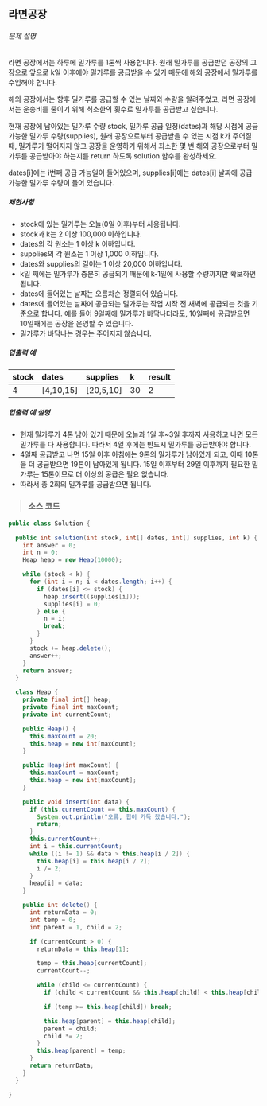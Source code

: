 ## 라면공장

###### 문제 설명

라면 공장에서는 하루에 밀가루를 1톤씩 사용합니다. 원래 밀가루를 공급받던 공장의 고장으로 앞으로 k일 이후에야 밀가루를 공급받을 수 있기 때문에 해외 공장에서 밀가루를 수입해야 합니다.

해외 공장에서는 향후 밀가루를 공급할 수 있는 날짜와 수량을 알려주었고, 라면 공장에서는 운송비를 줄이기 위해 최소한의 횟수로 밀가루를 공급받고 싶습니다.

현재 공장에 남아있는 밀가루 수량 stock, 밀가루 공급 일정(dates)과 해당 시점에 공급 가능한 밀가루 수량(supplies), 원래 공장으로부터 공급받을 수 있는 시점 k가 주어질 때, 밀가루가 떨어지지 않고 공장을 운영하기 위해서 최소한 몇 번 해외 공장으로부터 밀가루를 공급받아야 하는지를 return 하도록 solution 함수를 완성하세요.

dates[i]에는 i번째 공급 가능일이 들어있으며, supplies[i]에는 dates[i] 날짜에 공급 가능한 밀가루 수량이 들어 있습니다.

##### 제한사항

- stock에 있는 밀가루는 오늘(0일 이후)부터 사용됩니다.
- stock과 k는 2 이상 100,000 이하입니다.
- dates의 각 원소는 1 이상 k 이하입니다.
- supplies의 각 원소는 1 이상 1,000 이하입니다.
- dates와 supplies의 길이는 1 이상 20,000 이하입니다.
- k일 째에는 밀가루가 충분히 공급되기 때문에 k-1일에 사용할 수량까지만 확보하면 됩니다.
- dates에 들어있는 날짜는 오름차순 정렬되어 있습니다.
- dates에 들어있는 날짜에 공급되는 밀가루는 작업 시작 전 새벽에 공급되는 것을 기준으로 합니다. 예를 들어 9일째에 밀가루가 바닥나더라도, 10일째에 공급받으면 10일째에는 공장을 운영할 수 있습니다.
- 밀가루가 바닥나는 경우는 주어지지 않습니다.

##### 입출력 예

| stock | dates     | supplies  | k    | result |
| :---- | :-------- | :-------- | :--- | :----- |
| 4     | [4,10,15] | [20,5,10] | 30   | 2      |

##### 입출력 예 설명

- 현재 밀가루가 4톤 남아 있기 때문에 오늘과 1일 후~3일 후까지 사용하고 나면 모든 밀가루를 다 사용합니다. 따라서 4일 후에는 반드시 밀가루를 공급받아야 합니다.
- 4일째 공급받고 나면 15일 이후 아침에는 9톤의 밀가루가 남아있게 되고, 이때 10톤을 더 공급받으면 19톤이 남아있게 됩니다. 15일 이후부터 29일 이후까지 필요한 밀가루는 15톤이므로 더 이상의 공급은 필요 없습니다.
- 따라서 총 2회의 밀가루를 공급받으면 됩니다.



> ### 소스 코드

```java
public class Solution {

  public int solution(int stock, int[] dates, int[] supplies, int k) {
    int answer = 0;
    int n = 0;
    Heap heap = new Heap(10000);

    while (stock < k) {
      for (int i = n; i < dates.length; i++) {
        if (dates[i] <= stock) {
          heap.insert((supplies[i]));
          supplies[i] = 0;
        } else {
          n = i;
          break;
        }
      }
      stock += heap.delete();
      answer++;
    }
    return answer;
  }

  class Heap {
    private final int[] heap;
    private final int maxCount;
    private int currentCount;

    public Heap() {
      this.maxCount = 20;
      this.heap = new int[maxCount];
    }

    public Heap(int maxCount) {
      this.maxCount = maxCount;
      this.heap = new int[maxCount];
    }

    public void insert(int data) {
      if (this.currentCount == this.maxCount) {
        System.out.println("오류, 힙이 가득 찼습니다.");
        return;
      }
      this.currentCount++;
      int i = this.currentCount;
      while ((i != 1) && data > this.heap[i / 2]) {
        this.heap[i] = this.heap[i / 2];
        i /= 2;
      }
      heap[i] = data;
    }

    public int delete() {
      int returnData = 0;
      int temp = 0;
      int parent = 1, child = 2;

      if (currentCount > 0) {
        returnData = this.heap[1];

        temp = this.heap[currentCount];
        currentCount--;

        while (child <= currentCount) {
          if (child < currentCount && this.heap[child] < this.heap[child + 1]) child++;

          if (temp >= this.heap[child]) break;

          this.heap[parent] = this.heap[child];
          parent = child;
          child *= 2;
        }
        this.heap[parent] = temp;
      }
      return returnData;
    }
  }

}
```

